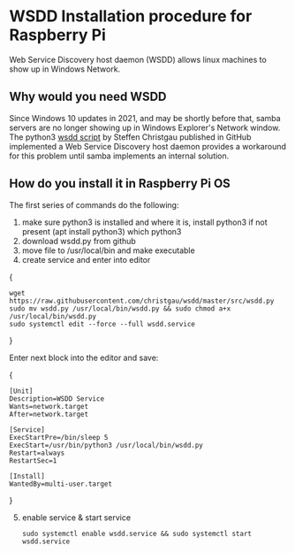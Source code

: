 # WSDD Installation procedure for Raspberry Pi
Web Service Discovery host daemon (WSDD) allows linux machines to show up in Windows Network.
## Why would you need WSDD
Since Windows 10 updates in 2021, and may be shortly before that, samba servers are no longer showing up in Windows Explorer's Network window.
The python3 [wsdd script](https://github.com/christgau/wsdd) by Steffen Christgau published in GitHub implemented a Web Service Discovery host daemon provides a workaround for this problem until samba implements an internal solution.
## How do you install it in Raspberry Pi OS
The first series of commands do the following:
1. make sure python3 is installed and where it is, install python3 if not present (apt install python3) 
	which python3
1. download wsdd.py from github
1. move file to /usr/local/bin and make executable
1. create service and enter into editor


{

	wget https://raw.githubusercontent.com/christgau/wsdd/master/src/wsdd.py
	sudo mv wsdd.py /usr/local/bin/wsdd.py && sudo chmod a+x /usr/local/bin/wsdd.py
	sudo systemctl edit --force --full wsdd.service

}

Enter next block into the editor and save:

{

	[Unit]
	Description=WSDD Service
	Wants=network.target
	After=network.target
	 
	[Service]
	ExecStartPre=/bin/sleep 5
	ExecStart=/usr/bin/python3 /usr/local/bin/wsdd.py
	Restart=always
	RestartSec=1
	 
	[Install]
	WantedBy=multi-user.target

}


5. enable service & start service

	`sudo systemctl enable wsdd.service && sudo systemctl start wsdd.service`
